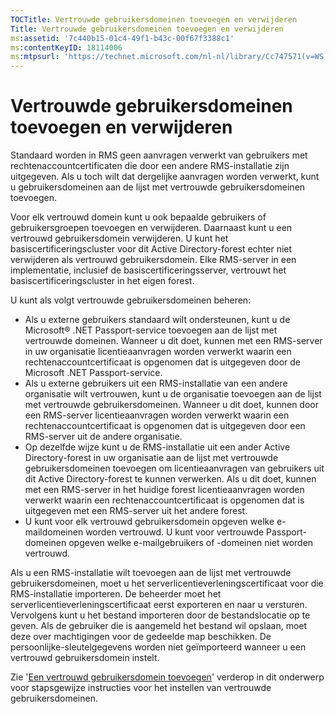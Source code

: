 ```yaml
---
TOCTitle: Vertrouwde gebruikersdomeinen toevoegen en verwijderen
Title: Vertrouwde gebruikersdomeinen toevoegen en verwijderen
ms:assetid: '7c440b15-01c4-49f1-b43c-00f67f3388c1'
ms:contentKeyID: 18114006
ms:mtpsurl: 'https://technet.microsoft.com/nl-nl/library/Cc747571(v=WS.10)'
---
```


Vertrouwde gebruikersdomeinen toevoegen en verwijderen
======================================================

Standaard worden in RMS geen aanvragen verwerkt van gebruikers met rechtenaccountcertificaten die door een andere RMS-installatie zijn uitgegeven. Als u toch wilt dat dergelijke aanvragen worden verwerkt, kunt u gebruikersdomeinen aan de lijst met vertrouwde gebruikersdomeinen toevoegen.

Voor elk vertrouwd domein kunt u ook bepaalde gebruikers of gebruikersgroepen toevoegen en verwijderen. Daarnaast kunt u een vertrouwd gebruikersdomein verwijderen. U kunt het basiscertificeringscluster voor dit Active Directory-forest echter niet verwijderen als vertrouwd gebruikersdomein. Elke RMS-server in een implementatie, inclusief de basiscertificeringsserver, vertrouwt het basiscertificeringscluster in het eigen forest.

U kunt als volgt vertrouwde gebruikersdomeinen beheren:

-   Als u externe gebruikers standaard wilt ondersteunen, kunt u de Microsoft® .NET Passport-service toevoegen aan de lijst met vertrouwde domeinen. Wanneer u dit doet, kunnen met een RMS-server in uw organisatie licentieaanvragen worden verwerkt waarin een rechtenaccountcertificaat is opgenomen dat is uitgegeven door de Microsoft .NET Passport-service.
-   Als u externe gebruikers uit een RMS-installatie van een andere organisatie wilt vertrouwen, kunt u de organisatie toevoegen aan de lijst met vertrouwde gebruikersdomeinen. Wanneer u dit doet, kunnen door een RMS-server licentieaanvragen worden verwerkt waarin een rechtenaccountcertificaat is opgenomen dat is uitgegeven door een RMS-server uit de andere organisatie.
-   Op dezelfde wijze kunt u de RMS-installatie uit een ander Active Directory-forest in uw organisatie aan de lijst met vertrouwde gebruikersdomeinen toevoegen om licentieaanvragen van gebruikers uit dit Active Directory-forest te kunnen verwerken. Als u dit doet, kunnen met een RMS-server in het huidige forest licentieaanvragen worden verwerkt waarin een rechtenaccountcertificaat is opgenomen dat is uitgegeven met een RMS-server uit het andere forest.
-   U kunt voor elk vertrouwd gebruikersdomein opgeven welke e-maildomeinen worden vertrouwd. U kunt voor vertrouwde Passport-domeinen opgeven welke e-mailgebruikers of -domeinen niet worden vertrouwd.

Als u een RMS-installatie wilt toevoegen aan de lijst met vertrouwde gebruikersdomeinen, moet u het serverlicentieverleningscertificaat voor die RMS-installatie importeren. De beheerder moet het serverlicentieverleningscertificaat eerst exporteren en naar u versturen. Vervolgens kunt u het bestand importeren door de bestandslocatie op te geven. Als de gebruiker die is aangemeld het bestand wil opslaan, moet deze over machtigingen voor de gedeelde map beschikken. De persoonlijke-sleutelgegevens worden niet geïmporteerd wanneer u een vertrouwd gebruikersdomein instelt.

Zie '[Een vertrouwd gebruikersdomein toevoegen](https://technet.microsoft.com/ed672e58-6272-4ac0-a434-d1d938037e93)' verderop in dit onderwerp voor stapsgewijze instructies voor het instellen van vertrouwde gebruikersdomeinen.
